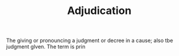---
title: Adjudication
letter: A
permalink: "/definitions/adjudication.html"
body: The giving or pronouncing a judgment or decree in a cause; also tbe judgment
  glven. The term is prin
published_at: '2018-07-07'
layout: post
---